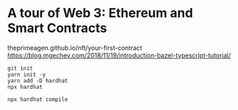 # A tour of Web 3: Ethereum and Smart Contracts

theprimeagen.github.io/nft/your-first-contract
https://blog.mgechev.com/2018/11/19/introduction-bazel-typescript-tutorial/

```
git init
yarn init -y
yarn add -D hardhat
npx hardhat

npx hardhat compile
```
